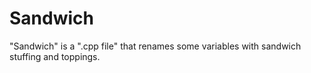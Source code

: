 # Sandwich
"Sandwich" is a ".cpp file" that renames some variables with sandwich stuffing and toppings. 

